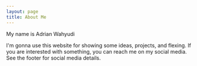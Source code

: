 ```yaml
---
layout: page
title: About Me
---
```


My name is Adrian Wahyudi

I'm gonna use this website for showing some ideas, projects, and flexing. If you are interested with something, you can reach me on my social media. See the footer for social media details.
